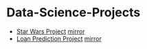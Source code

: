 # Data-Science-Projects
* [Star Wars Project](https://github.com/ljdcvda/data-science-projects/blob/master/star_wars/star_wars.ipynb) [mirror](https://nbviewer.jupyter.org/github/ljdcvda/data-science-projects/blob/master/star_wars/star_wars.ipynb)
* [Loan Prediction Project](https://github.com/ljdcvda/data-science-projects/blob/master/loans/loan_project.ipynb) [mirror](https://nbviewer.jupyter.org/github/ljdcvda/data-science-projects/blob/master/loans/loan_project.ipynb)
